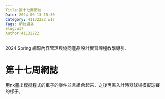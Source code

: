 ```yaml
---
Title:第十七周網誌
Date: 2024-06-13 15:30
Category: 41132222 w17
Tags: 網誌編寫
Slug:w17
Author:41132222
---
```


2024 Spring 網際內容管理與協同產品設計實習課程教學導引.

<!-- PELICAN_END_SUMMARY -->

# 第十七周網誌
用nx畫出模擬程式的車子的零件並且組合起來，之後再丟入計時器球場模擬球賽的樣子。